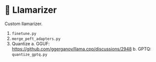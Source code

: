 # 🦙 Llamarizer
Custom llamarizer.

1. `finetune.py`
2. `merge_peft_adapters.py`
3. Quantize 
    a. GGUF: https://github.com/ggerganov/llama.cpp/discussions/2948
    b. GPTQ: `quantize_gptq.py`